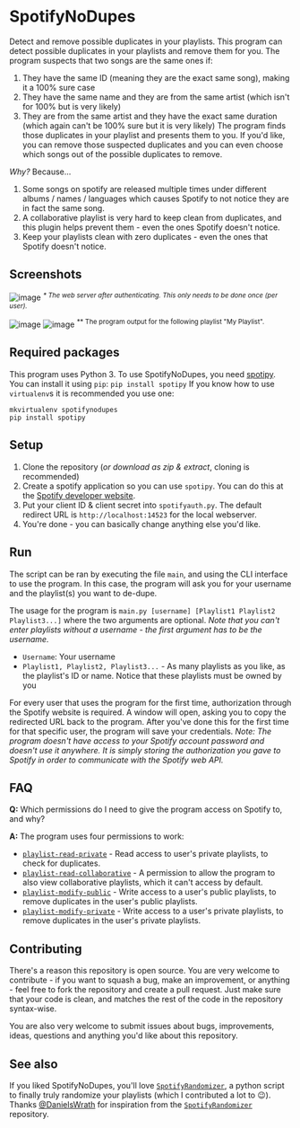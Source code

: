 # SpotifyNoDupes
Detect and remove possible duplicates in your playlists.
This program can detect possible duplicates in your playlists and remove them for you. The program suspects that two songs are the same ones if:
 1. They have the same ID (meaning they are the exact same song), making it a 100% sure case
 2. They have the same name and they are from the same artist (which isn't for 100% but is very likely)
 3. They are from the same artist and they have the exact same duration (which again can't be 100% sure but it is very likely)
The program finds those duplicates in your playlist and presents them to you. If you'd like, you can remove those suspected duplicates and you can even choose which songs out of the possible duplicates to remove.

_Why?_ Because...
 1. Some songs on spotify are released multiple times under different albums / names / languages which causes Spotify to not notice they are in fact the same song.
 2. A collaborative playlist is very hard to keep clean from duplicates, and this plugin helps prevent them - even the ones Spotify doesn't notice.
 3. Keep your playlists clean with zero duplicates - even the ones that Spotify doesn't notice.

## Screenshots
![image](https://user-images.githubusercontent.com/30472563/39255472-4c0c4f20-48b5-11e8-9d36-3adc0bed5f0a.png)
<sup>*\* The web server after authenticating. This only needs to be done once (per user).*</sup>

![image](https://user-images.githubusercontent.com/30472563/39919348-fe84c430-551b-11e8-85b5-0398e4b461e5.png)
![image](https://user-images.githubusercontent.com/30472563/40512222-d1c96b00-5faa-11e8-9aba-78cc123d7104.png)
<sup>*\* The program output for the following playlist "My Playlist".</sup>

## Required packages
This program uses Python 3. To use SpotifyNoDupes, you need [spotipy](https://github.com/plamere/spotipy). You can install it using `pip`: `pip install spotipy`
If you know how to use `virtualenv`s it is recommended you use one:
```
mkvirtualenv spotifynodupes
pip install spotipy
```
## Setup
1. Clone the repository (*or download as zip & extract*, cloning is recommended)
2. Create a spotify application so you can use `spotipy`. You can do this at the [Spotify developer website](https://developer.spotify.com/my-applications/).
3. Put your client ID & client secret into `spotifyauth.py`. The default redirect URL is `http://localhost:14523` for the local webserver.
4. You're done - you can basically change anything else you'd like.

## Run

The script can be ran by executing the file `main`, and using the CLI interface to use the program. In this case, the program will ask you for your username and the playlist(s) you want to de-dupe.

The usage for the program is `main.py [username] [Playlist1 Playlist2 Playlist3...]` where the two arguments are optional. _Note that you can't enter playlists without a username - the first argument has to be the username._
 - `Username`: Your username
 - `Playlist1, Playlist2, Playlist3...` - As many playlists as you like, as the playlist's ID or name. Notice that these playlists must be owned by you
 
For every user that uses the program for the first time, authorization through the Spotify website is required. A window will open, asking you to copy the redirected URL back to the program. After you've done this for the first time for that specific user, the program will save your credentials. _Note: The program doesn't have access to your Spotify account password and doesn't use it anywhere. It is simply storing the authorization you gave to Spotify in order to communicate with the Spotify web API._


## FAQ
**Q:** Which permissions do I need to give the program access on Spotify to, and why?

**A:** The program uses four permissions to work:
* [`playlist-read-private`](https://beta.developer.spotify.com/documentation/general/guides/scopes/#playlist-read-private) - Read access to user's private playlists, to check for duplicates.
* [`playlist-read-collaborative`](https://beta.developer.spotify.com/documentation/general/guides/scopes/#playlist-read-collaborative) - A permission to allow the program to also view collaborative playlists, which it can't access by default.
* [`playlist-modify-public`](https://beta.developer.spotify.com/documentation/general/guides/scopes/#playlist-modify-public) - Write access to a user's public playlists, to remove duplicates in the user's public playlists.
* [`playlist-modify-private`](https://beta.developer.spotify.com/documentation/general/guides/scopes/#playlist-modify-private) - Write access to a user's private playlists, to remove duplicates in the user's private playlists.

## Contributing
There's a reason this repository is open source. You are very welcome to contribute - if you want to squash a bug, make an improvement, or anything - feel free to fork the repository and create a pull request. Just make sure that your code is clean, and matches the rest of the code in the repository syntax-wise.

You are also very welcome to submit issues about bugs, improvements, ideas, questions and anything you'd like about this repository.

## See also
If you liked SpotifyNoDupes, you'll love [`SpotifyRandomizer`](https://github.com/DanielsWrath/SpotifyRandomizer), a python script to finally truly randomize your playlists (which I contributed a lot to :wink:). Thanks [@DanielsWrath](https://github.com/DanielsWrath) for inspiration from the [`SpotifyRandomizer`](https://github.com/DanielsWrath/SpotifyRandomizer) repository.
